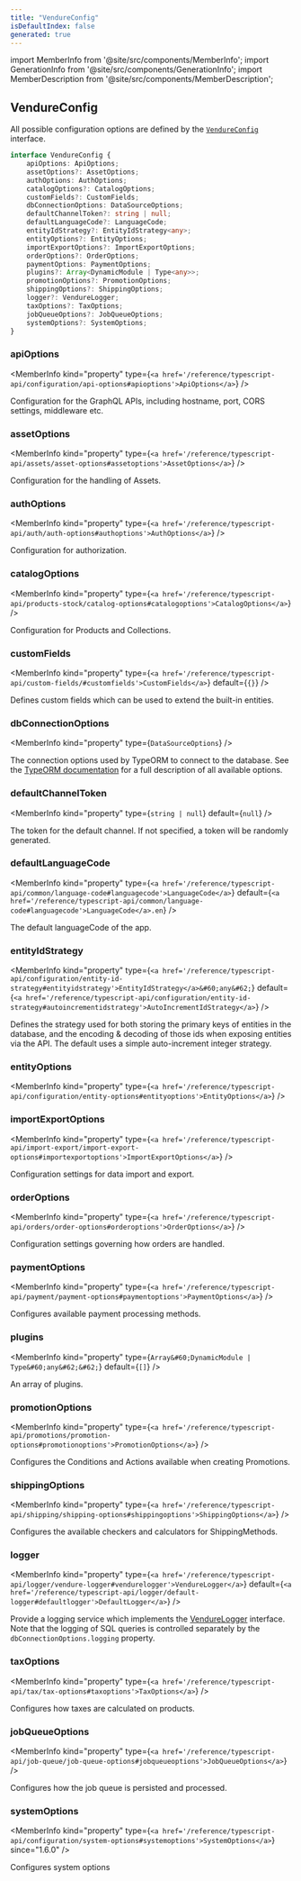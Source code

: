 ```yaml
---
title: "VendureConfig"
isDefaultIndex: false
generated: true
---
```

<!-- This file was generated from the Vendure source. Do not modify. Instead, re-run the "docs:build" script -->
import MemberInfo from '@site/src/components/MemberInfo';
import GenerationInfo from '@site/src/components/GenerationInfo';
import MemberDescription from '@site/src/components/MemberDescription';


## VendureConfig

<GenerationInfo sourceFile="packages/core/src/config/vendure-config.ts" sourceLine="1070" packageName="@vendure/core" />

All possible configuration options are defined by the
[`VendureConfig`](https://github.com/vendure-ecommerce/vendure/blob/master/packages/core/src/config/vendure-config.ts) interface.

```ts title="Signature"
interface VendureConfig {
    apiOptions: ApiOptions;
    assetOptions?: AssetOptions;
    authOptions: AuthOptions;
    catalogOptions?: CatalogOptions;
    customFields?: CustomFields;
    dbConnectionOptions: DataSourceOptions;
    defaultChannelToken?: string | null;
    defaultLanguageCode?: LanguageCode;
    entityIdStrategy?: EntityIdStrategy<any>;
    entityOptions?: EntityOptions;
    importExportOptions?: ImportExportOptions;
    orderOptions?: OrderOptions;
    paymentOptions: PaymentOptions;
    plugins?: Array<DynamicModule | Type<any>>;
    promotionOptions?: PromotionOptions;
    shippingOptions?: ShippingOptions;
    logger?: VendureLogger;
    taxOptions?: TaxOptions;
    jobQueueOptions?: JobQueueOptions;
    systemOptions?: SystemOptions;
}
```

<div className="members-wrapper">

### apiOptions

<MemberInfo kind="property" type={`<a href='/reference/typescript-api/configuration/api-options#apioptions'>ApiOptions</a>`}   />

Configuration for the GraphQL APIs, including hostname, port, CORS settings,
middleware etc.
### assetOptions

<MemberInfo kind="property" type={`<a href='/reference/typescript-api/assets/asset-options#assetoptions'>AssetOptions</a>`}   />

Configuration for the handling of Assets.
### authOptions

<MemberInfo kind="property" type={`<a href='/reference/typescript-api/auth/auth-options#authoptions'>AuthOptions</a>`}   />

Configuration for authorization.
### catalogOptions

<MemberInfo kind="property" type={`<a href='/reference/typescript-api/products-stock/catalog-options#catalogoptions'>CatalogOptions</a>`}   />

Configuration for Products and Collections.
### customFields

<MemberInfo kind="property" type={`<a href='/reference/typescript-api/custom-fields/#customfields'>CustomFields</a>`} default={`{}`}   />

Defines custom fields which can be used to extend the built-in entities.
### dbConnectionOptions

<MemberInfo kind="property" type={`DataSourceOptions`}   />

The connection options used by TypeORM to connect to the database.
See the [TypeORM documentation](https://typeorm.io/#/connection-options) for a
full description of all available options.
### defaultChannelToken

<MemberInfo kind="property" type={`string | null`} default={`null`}   />

The token for the default channel. If not specified, a token
will be randomly generated.
### defaultLanguageCode

<MemberInfo kind="property" type={`<a href='/reference/typescript-api/common/language-code#languagecode'>LanguageCode</a>`} default={`<a href='/reference/typescript-api/common/language-code#languagecode'>LanguageCode</a>.en`}   />

The default languageCode of the app.
### entityIdStrategy

<MemberInfo kind="property" type={`<a href='/reference/typescript-api/configuration/entity-id-strategy#entityidstrategy'>EntityIdStrategy</a>&#60;any&#62;`} default={`<a href='/reference/typescript-api/configuration/entity-id-strategy#autoincrementidstrategy'>AutoIncrementIdStrategy</a>`}   />

Defines the strategy used for both storing the primary keys of entities
in the database, and the encoding & decoding of those ids when exposing
entities via the API. The default uses a simple auto-increment integer
strategy.
### entityOptions

<MemberInfo kind="property" type={`<a href='/reference/typescript-api/configuration/entity-options#entityoptions'>EntityOptions</a>`}   />


### importExportOptions

<MemberInfo kind="property" type={`<a href='/reference/typescript-api/import-export/import-export-options#importexportoptions'>ImportExportOptions</a>`}   />

Configuration settings for data import and export.
### orderOptions

<MemberInfo kind="property" type={`<a href='/reference/typescript-api/orders/order-options#orderoptions'>OrderOptions</a>`}   />

Configuration settings governing how orders are handled.
### paymentOptions

<MemberInfo kind="property" type={`<a href='/reference/typescript-api/payment/payment-options#paymentoptions'>PaymentOptions</a>`}   />

Configures available payment processing methods.
### plugins

<MemberInfo kind="property" type={`Array&#60;DynamicModule | Type&#60;any&#62;&#62;`} default={`[]`}   />

An array of plugins.
### promotionOptions

<MemberInfo kind="property" type={`<a href='/reference/typescript-api/promotions/promotion-options#promotionoptions'>PromotionOptions</a>`}   />

Configures the Conditions and Actions available when creating Promotions.
### shippingOptions

<MemberInfo kind="property" type={`<a href='/reference/typescript-api/shipping/shipping-options#shippingoptions'>ShippingOptions</a>`}   />

Configures the available checkers and calculators for ShippingMethods.
### logger

<MemberInfo kind="property" type={`<a href='/reference/typescript-api/logger/vendure-logger#vendurelogger'>VendureLogger</a>`} default={`<a href='/reference/typescript-api/logger/default-logger#defaultlogger'>DefaultLogger</a>`}   />

Provide a logging service which implements the <a href='/reference/typescript-api/logger/vendure-logger#vendurelogger'>VendureLogger</a> interface.
Note that the logging of SQL queries is controlled separately by the
`dbConnectionOptions.logging` property.
### taxOptions

<MemberInfo kind="property" type={`<a href='/reference/typescript-api/tax/tax-options#taxoptions'>TaxOptions</a>`}   />

Configures how taxes are calculated on products.
### jobQueueOptions

<MemberInfo kind="property" type={`<a href='/reference/typescript-api/job-queue/job-queue-options#jobqueueoptions'>JobQueueOptions</a>`}   />

Configures how the job queue is persisted and processed.
### systemOptions

<MemberInfo kind="property" type={`<a href='/reference/typescript-api/configuration/system-options#systemoptions'>SystemOptions</a>`}  since="1.6.0"  />

Configures system options


</div>
